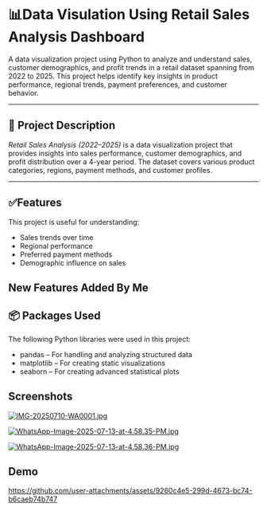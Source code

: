 
# 📊Data Visulation Using Retail Sales Analysis Dashboard 

A data visualization project using Python to analyze and understand sales, customer demographics, and profit trends in a retail dataset spanning from 2022 to 2025. This project helps identify key insights in product performance, regional trends, payment preferences, and customer behavior.

---

## 📌 Project Description

*Retail Sales Analysis (2022–2025)* is a data visualization project that provides insights into sales performance, customer demographics, and profit distribution over a 4-year period. The dataset covers various product categories, regions, payment methods, and customer profiles.




---






## ✅Features

This project is useful for understanding:
- Sales trends over time
- Regional performance
- Preferred payment methods
- Demographic influence on sales
## New Features Added By Me

## 📦 Packages Used

The following Python libraries were used in this project:

- pandas – For handling and analyzing structured data  
- matplotlib – For creating static visualizations  
- seaborn – For creating advanced statistical plots

## Screenshots



[![IMG-20250710-WA0001.jpg](https://i.postimg.cc/Kv6hzG8c/IMG-20250710-WA0001.jpg)](https://postimg.cc/w7QG4dNn)

[![WhatsApp-Image-2025-07-13-at-4.58.35-PM.jpg](https://pasteimg.com/images/2025/07/13/WhatsApp-Image-2025-07-13-at-4.58.35-PM.jpg)](https://pasteimg.com/image/Bygx9)

[![WhatsApp-Image-2025-07-13-at-4.58.36-PM.jpg](https://pasteimg.com/images/2025/07/13/WhatsApp-Image-2025-07-13-at-4.58.36-PM.jpg)](https://pasteimg.com/image/By7BC)


## Demo

https://github.com/user-attachments/assets/9260c4e5-299d-4673-bc74-b6caeb74b747
